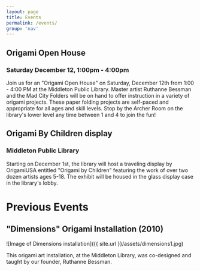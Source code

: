 ```yaml
---
layout: page
title: Events
permalink: /events/
group: 'nav'
---
```


## Origami Open House

### Saturday December 12, 1:00pm - 4:00pm

Join us for an "Origami Open House" on Saturday, December 12th from 1:00 - 4:00 PM at the Middleton Public Library.
Master artist Ruthanne Bessman and the Mad City Folders will be on hand to offer instruction in a variety of origami projects.
These paper folding projects are self-paced and appropriate for all ages and skill levels.
Stop by the Archer Room on the library's lower level any time between 1 and 4 to join the fun!

## Origami By Children display

### Middleton Public Library

Starting on December 1st, the library will host a traveling
display by OrigamiUSA entitled "Origami by Children" featuring
the work of over two dozen artists ages 5-18.  The exhibit will
be housed in the glass display case in the library's lobby.

# Previous Events

## "Dimensions" Origami Installation (2010)
![Image of Dimensions installation]({{ site.url }}/assets/dimensions1.jpg)

This origami art installation, at the Middleton Library, was co-designed and taught by our founder, Ruthanne Bessman.
